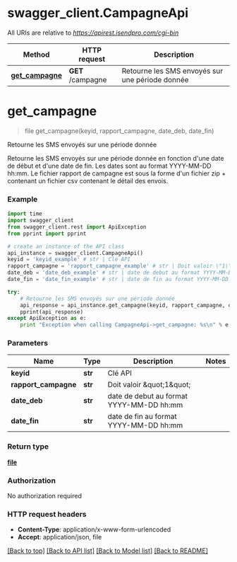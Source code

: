 # swagger_client.CampagneApi

All URIs are relative to *https://apirest.isendpro.com/cgi-bin*

Method | HTTP request | Description
------------- | ------------- | -------------
[**get_campagne**](CampagneApi.md#get_campagne) | **GET** /campagne | Retourne les SMS envoyés sur une période donnée


# **get_campagne**
> file get_campagne(keyid, rapport_campagne, date_deb, date_fin)

Retourne les SMS envoyés sur une période donnée

Retourne les SMS envoyés sur une période donnée en fonction d'une date de début et d'une date de fin.   Les dates sont au format YYYY-MM-DD hh:mm.   Le fichier rapport de campagne est sous la forme d'un fichier zip + contenant un fichier csv contenant le détail des envois. 

### Example 
```python
import time
import swagger_client
from swagger_client.rest import ApiException
from pprint import pprint

# create an instance of the API class
api_instance = swagger_client.CampagneApi()
keyid = 'keyid_example' # str | Clé API
rapport_campagne = 'rapport_campagne_example' # str | Doit valoir \"1\"
date_deb = 'date_deb_example' # str | date de debut au format YYYY-MM-DD hh:mm
date_fin = 'date_fin_example' # str | date de fin au format YYYY-MM-DD hh:mm

try: 
    # Retourne les SMS envoyés sur une période donnée
    api_response = api_instance.get_campagne(keyid, rapport_campagne, date_deb, date_fin)
    pprint(api_response)
except ApiException as e:
    print "Exception when calling CampagneApi->get_campagne: %s\n" % e
```

### Parameters

Name | Type | Description  | Notes
------------- | ------------- | ------------- | -------------
 **keyid** | **str**| Clé API | 
 **rapport_campagne** | **str**| Doit valoir \&quot;1\&quot; | 
 **date_deb** | **str**| date de debut au format YYYY-MM-DD hh:mm | 
 **date_fin** | **str**| date de fin au format YYYY-MM-DD hh:mm | 

### Return type

[**file**](file.md)

### Authorization

No authorization required

### HTTP request headers

 - **Content-Type**: application/x-www-form-urlencoded
 - **Accept**: application/json, file

[[Back to top]](#) [[Back to API list]](../README.md#documentation-for-api-endpoints) [[Back to Model list]](../README.md#documentation-for-models) [[Back to README]](../README.md)

